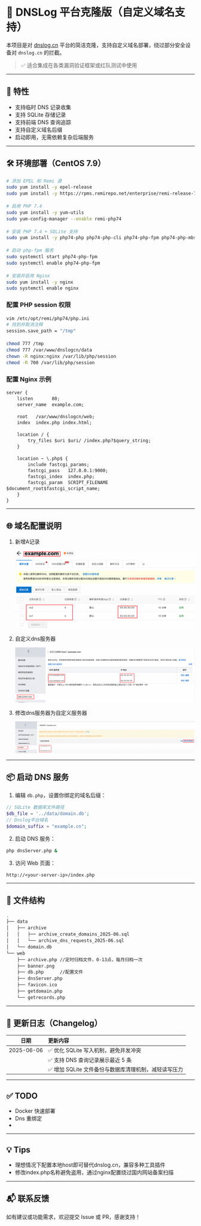 # 🧪 DNSLog 平台克隆版（自定义域名支持）

本项目是对 [dnslog.cn](https://dnslog.cn) 平台的简洁克隆，支持自定义域名部署，绕过部分安全设备对 `dnslog.cn` 的拦截。

> ✅ 适合集成在各类漏洞验证框架或红队测试中使用

---

## 🚀 特性

* 支持临时 DNS 记录收集
* 支持 SQLite 存储记录
* 支持前端 DNS 查询追踪
* 支持自定义域名后缀
* 启动即用，无需依赖复杂后端服务

---

## 🛠️ 环境部署（CentOS 7.9）

```bash
# 添加 EPEL 和 Remi 源
sudo yum install -y epel-release
sudo yum install -y https://rpms.remirepo.net/enterprise/remi-release-7.rpm

# 启用 PHP 7.4
sudo yum install -y yum-utils
sudo yum-config-manager --enable remi-php74

# 安装 PHP 7.4 + SQLite 支持
sudo yum install -y php74-php php74-php-cli php74-php-fpm php74-php-mbstring php74-php-opcache php74-php-sqlite3

# 启动 php-fpm 服务
sudo systemctl start php74-php-fpm
sudo systemctl enable php74-php-fpm

# 安装并启用 Nginx
sudo yum install -y nginx
sudo systemctl enable nginx
```

### 配置 PHP session 权限

```bash
vim /etc/opt/remi/php74/php.ini
# 找到并取消注释
session.save_path = "/tmp"

chmod 777 /tmp
chmod 777 /var/www/dnslogcn/data
chown -R nginx:nginx /var/lib/php/session
chmod -R 700 /var/lib/php/session
```

### 配置 Nginx 示例

```nginx
server {
    listen       80;
    server_name  example.com;

    root   /var/www/dnslogcn/web;
    index  index.php index.html;

    location / {
        try_files $uri $uri/ /index.php?$query_string;
    }

    location ~ \.php$ {
        include fastcgi_params;
        fastcgi_pass   127.0.0.1:9000;
        fastcgi_index  index.php;
        fastcgi_param  SCRIPT_FILENAME $document_root$fastcgi_script_name;
    }
}
```

---

## 🌐 域名配置说明

1. 新增A记录

   ![image-20250107093536565](./img/image3.png)

2. 自定义dns服务器

   ![image-20250107092715723](./img/image2.png)

3. 修改dns服务器为自定义服务器

   ![image-202501070940238961](./img/image4.png)

---

## 📦 启动 DNS 服务

1. 编辑 `db.php`，设置你绑定的域名后缀：

```php
// SQLite 数据库文件路径
$db_file = '../data/domain.db';
// Dnslog平台域名
$domain_suffix = "example.cn";
```

2. 启动 DNS 服务：

```bash
php dnsServer.php &
```

3. 访问 Web 页面：

```
http://<your-server-ip>/index.php
```

---

## 📁 文件结构

```bash
.
├── data
│   ├── archive
│   │   ├── archive_create_domains_2025-06.sql
│   │   └── archive_dns_requests_2025-06.sql
│   └── domain.db
└── web
    ├── archive.php //定时归档文件，0-13点，每月归档一次
    ├── banner.png
    ├── db.php      //配置文件
    ├── dnsServer.php 
    ├── favicon.ico
    ├── getdomain.php
    └── getrecords.php
```

---

## 📝 更新日志（Changelog）

| 日期       | 更新内容                                   |
| ---------- | :----------------------------------------- |
| 2025-06-06 | ✅ 优化 SQLite 写入机制，避免并发冲突       |
|            | ✅ 支持 DNS 查询记录展示最近 5 条           |
|  | ✅ 增加 SQLite 文件备份与数据库清理机制，减轻读写压力 |


---

## ✅ TODO

* Docker 快速部署
* Dns 重绑定
* 
---

## 💡 Tips

- 理想情况下配置本地host即可替代dnslog.cn，兼容多种工具插件
- 修改index.php名称避免盗用，通过nginx配置绕过国内网站备案扫描

---

## 📬 联系反馈

如有建议或功能需求，欢迎提交 Issue 或 PR，感谢支持！
